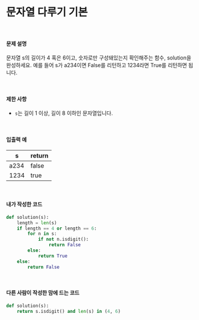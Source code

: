 # 문자열 다루기 기본

<br/>

#### 문제 설명

문자열 s의 길이가 4 혹은 6이고, 숫자로만 구성돼있는지 확인해주는 함수, solution을 완성하세요. 예를 들어 s가 a234이면 False를 리턴하고 1234라면 True를 리턴하면 됩니다.

<br/>

#### 제한 사항

- `s`는 길이 1 이상, 길이 8 이하인 문자열입니다.

<br/>

#### 입출력 예

| s    | return |
| ---- | ------ |
| a234 | false  |
| 1234 | true   |

<br/>

#### 내가 작성한 코드

```python
def solution(s):
    length = len(s)
    if length == 4 or length == 6:
        for n in s:
            if not n.isdigit():
                return False
        else:
            return True
    else:
        return False
```

<br/>

#### 다른 사람이 작성한 맘에 드는 코드

```python
def solution(s):
    return s.isdigit() and len(s) in (4, 6)
```

<br/>


